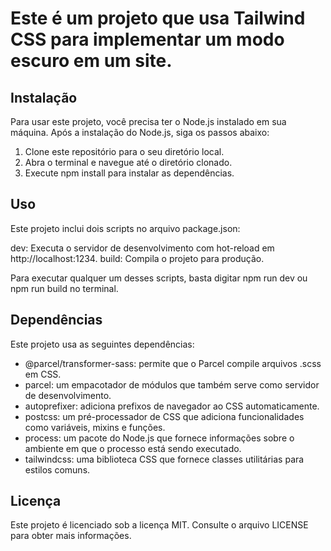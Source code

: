 # Este é um projeto que usa Tailwind CSS para implementar um modo escuro em um site.

## Instalação

Para usar este projeto, você precisa ter o Node.js instalado em sua máquina. Após a instalação do Node.js, siga os passos abaixo:

1. Clone este repositório para o seu diretório local.
2. Abra o terminal e navegue até o diretório clonado.
3. Execute npm install para instalar as dependências.

## Uso
Este projeto inclui dois scripts no arquivo package.json:

dev: Executa o servidor de desenvolvimento com hot-reload em http://localhost:1234.
build: Compila o projeto para produção.

Para executar qualquer um desses scripts, basta digitar npm run dev ou npm run build no terminal.

## Dependências
Este projeto usa as seguintes dependências:

- @parcel/transformer-sass: permite que o Parcel compile arquivos .scss em CSS.
- parcel: um empacotador de módulos que também serve como servidor de desenvolvimento.
- autoprefixer: adiciona prefixos de navegador ao CSS automaticamente.
- postcss: um pré-processador de CSS que adiciona funcionalidades como variáveis, mixins e funções.
- process: um pacote do Node.js que fornece informações sobre o ambiente em que o processo está sendo executado.
- tailwindcss: uma biblioteca CSS que fornece classes utilitárias para estilos comuns.

## Licença
Este projeto é licenciado sob a licença MIT. Consulte o arquivo LICENSE para obter mais informações.
